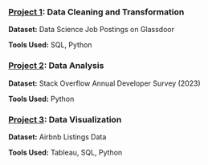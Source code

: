 <!DOCTYPE html>
<html lang="en">
<head>
    <meta charset="UTF-8">
    <meta name="viewport" content="width=device-width, initial-scale=1.0">
</head>
<body>
    <section>
    <h3><a href='https://github.com/n8tmps/portfolioprojects/tree/main/dsjobs_clean'>Project 1</a>: Data Cleaning and Transformation</h3>
        <p><b>Dataset:</b> Data Science Job Postings on Glassdoor</p>
        <p><b>Tools Used:</b> SQL, Python</p>
    <h3><a href='https://github.com/n8tmps/portfolioprojects/tree/main/stack_survey'>Project 2</a>: Data Analysis</h3>
        <p><b>Dataset:</b> Stack Overflow Annual Developer Survey (2023)</p>
        <p><b>Tools Used:</b> Python</p>
    <h3><a href='https://github.com/n8tlmps/portfolioprojects/tree/main/data_viz'>Project 3</a>: Data Visualization</h3>
        <p><b>Dataset:</b> Airbnb Listings Data</p>
        <p><b>Tools Used:</b> Tableau, SQL, Python</p>
</body>
</html>
